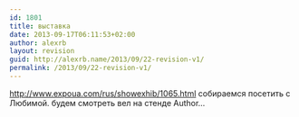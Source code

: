 ```yaml
---
id: 1801
title: выставка
date: 2013-09-17T06:11:53+02:00
author: alexrb
layout: revision
guid: http://alexrb.name/2013/09/22-revision-v1/
permalink: /2013/09/22-revision-v1/
---
```

http://www.expoua.com/rus/showexhib/1065.html собираемся посетить с Любимой. будем смотреть вел на стенде Author&#8230;
